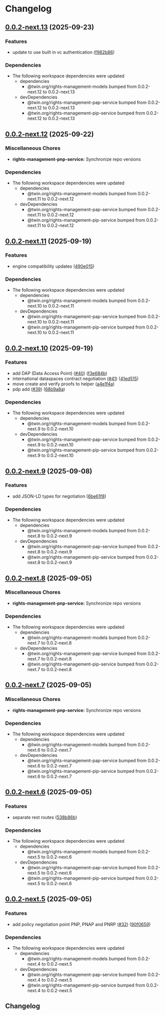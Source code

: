 # Changelog

## [0.0.2-next.13](https://github.com/twinfoundation/rights-management/compare/rights-management-pnp-service-v0.0.2-next.12...rights-management-pnp-service-v0.0.2-next.13) (2025-09-23)


### Features

* update to use built in vc authentication ([f982b86](https://github.com/twinfoundation/rights-management/commit/f982b8676a7d21add85195c73558ef4f0fd9be29))


### Dependencies

* The following workspace dependencies were updated
  * dependencies
    * @twin.org/rights-management-models bumped from 0.0.2-next.12 to 0.0.2-next.13
  * devDependencies
    * @twin.org/rights-management-pap-service bumped from 0.0.2-next.12 to 0.0.2-next.13
    * @twin.org/rights-management-pip-service bumped from 0.0.2-next.12 to 0.0.2-next.13

## [0.0.2-next.12](https://github.com/twinfoundation/rights-management/compare/rights-management-pnp-service-v0.0.2-next.11...rights-management-pnp-service-v0.0.2-next.12) (2025-09-22)


### Miscellaneous Chores

* **rights-management-pnp-service:** Synchronize repo versions


### Dependencies

* The following workspace dependencies were updated
  * dependencies
    * @twin.org/rights-management-models bumped from 0.0.2-next.11 to 0.0.2-next.12
  * devDependencies
    * @twin.org/rights-management-pap-service bumped from 0.0.2-next.11 to 0.0.2-next.12
    * @twin.org/rights-management-pip-service bumped from 0.0.2-next.11 to 0.0.2-next.12

## [0.0.2-next.11](https://github.com/twinfoundation/rights-management/compare/rights-management-pnp-service-v0.0.2-next.10...rights-management-pnp-service-v0.0.2-next.11) (2025-09-19)


### Features

* engine compatibility updates ([490e015](https://github.com/twinfoundation/rights-management/commit/490e015901d6a5ac6563da484a18fc5f285556b1))


### Dependencies

* The following workspace dependencies were updated
  * dependencies
    * @twin.org/rights-management-models bumped from 0.0.2-next.10 to 0.0.2-next.11
  * devDependencies
    * @twin.org/rights-management-pap-service bumped from 0.0.2-next.10 to 0.0.2-next.11
    * @twin.org/rights-management-pip-service bumped from 0.0.2-next.10 to 0.0.2-next.11

## [0.0.2-next.10](https://github.com/twinfoundation/rights-management/compare/rights-management-pnp-service-v0.0.2-next.9...rights-management-pnp-service-v0.0.2-next.10) (2025-09-19)


### Features

* add DAP (Data Access Point) ([#40](https://github.com/twinfoundation/rights-management/issues/40)) ([f3e684b](https://github.com/twinfoundation/rights-management/commit/f3e684ba1f9a934394c64635f393fbb6709ff480))
* international dataspaces contract negotiation ([#41](https://github.com/twinfoundation/rights-management/issues/41)) ([41ed515](https://github.com/twinfoundation/rights-management/commit/41ed5154d6cef48bc99db3158dbde6ec88523a0b))
* move create and verify proofs to helper ([a4e1f4a](https://github.com/twinfoundation/rights-management/commit/a4e1f4afe01ea12c36f29672197128e65819c875))
* pdp add ([#39](https://github.com/twinfoundation/rights-management/issues/39)) ([68b9a8a](https://github.com/twinfoundation/rights-management/commit/68b9a8a7a3cf2902f9eecb590ca3316c6b1671f0))


### Dependencies

* The following workspace dependencies were updated
  * dependencies
    * @twin.org/rights-management-models bumped from 0.0.2-next.9 to 0.0.2-next.10
  * devDependencies
    * @twin.org/rights-management-pap-service bumped from 0.0.2-next.9 to 0.0.2-next.10
    * @twin.org/rights-management-pip-service bumped from 0.0.2-next.9 to 0.0.2-next.10

## [0.0.2-next.9](https://github.com/twinfoundation/rights-management/compare/rights-management-pnp-service-v0.0.2-next.8...rights-management-pnp-service-v0.0.2-next.9) (2025-09-08)


### Features

* add JSON-LD types for negotiation ([6be61f8](https://github.com/twinfoundation/rights-management/commit/6be61f890537cb9d22d4fad90092b858de2c9c2d))


### Dependencies

* The following workspace dependencies were updated
  * dependencies
    * @twin.org/rights-management-models bumped from 0.0.2-next.8 to 0.0.2-next.9
  * devDependencies
    * @twin.org/rights-management-pap-service bumped from 0.0.2-next.8 to 0.0.2-next.9
    * @twin.org/rights-management-pip-service bumped from 0.0.2-next.8 to 0.0.2-next.9

## [0.0.2-next.8](https://github.com/twinfoundation/rights-management/compare/rights-management-pnp-service-v0.0.2-next.7...rights-management-pnp-service-v0.0.2-next.8) (2025-09-05)


### Miscellaneous Chores

* **rights-management-pnp-service:** Synchronize repo versions


### Dependencies

* The following workspace dependencies were updated
  * dependencies
    * @twin.org/rights-management-models bumped from 0.0.2-next.7 to 0.0.2-next.8
  * devDependencies
    * @twin.org/rights-management-pap-service bumped from 0.0.2-next.7 to 0.0.2-next.8
    * @twin.org/rights-management-pip-service bumped from 0.0.2-next.7 to 0.0.2-next.8

## [0.0.2-next.7](https://github.com/twinfoundation/rights-management/compare/rights-management-pnp-service-v0.0.2-next.6...rights-management-pnp-service-v0.0.2-next.7) (2025-09-05)


### Miscellaneous Chores

* **rights-management-pnp-service:** Synchronize repo versions


### Dependencies

* The following workspace dependencies were updated
  * dependencies
    * @twin.org/rights-management-models bumped from 0.0.2-next.6 to 0.0.2-next.7
  * devDependencies
    * @twin.org/rights-management-pap-service bumped from 0.0.2-next.6 to 0.0.2-next.7
    * @twin.org/rights-management-pip-service bumped from 0.0.2-next.6 to 0.0.2-next.7

## [0.0.2-next.6](https://github.com/twinfoundation/rights-management/compare/rights-management-pnp-service-v0.0.2-next.5...rights-management-pnp-service-v0.0.2-next.6) (2025-09-05)


### Features

* separate rest routes ([538b86b](https://github.com/twinfoundation/rights-management/commit/538b86be26b46711279101aa01fec119419d8149))


### Dependencies

* The following workspace dependencies were updated
  * dependencies
    * @twin.org/rights-management-models bumped from 0.0.2-next.5 to 0.0.2-next.6
  * devDependencies
    * @twin.org/rights-management-pap-service bumped from 0.0.2-next.5 to 0.0.2-next.6
    * @twin.org/rights-management-pip-service bumped from 0.0.2-next.5 to 0.0.2-next.6

## [0.0.2-next.5](https://github.com/twinfoundation/rights-management/compare/rights-management-pnp-service-v0.0.2-next.4...rights-management-pnp-service-v0.0.2-next.5) (2025-09-05)


### Features

* add policy negotiation point PNP, PNAP and PNRP ([#32](https://github.com/twinfoundation/rights-management/issues/32)) ([90f0659](https://github.com/twinfoundation/rights-management/commit/90f06593a1126df3c2f4ca23cf95a08260fd6415))


### Dependencies

* The following workspace dependencies were updated
  * dependencies
    * @twin.org/rights-management-models bumped from 0.0.2-next.4 to 0.0.2-next.5
  * devDependencies
    * @twin.org/rights-management-pap-service bumped from 0.0.2-next.4 to 0.0.2-next.5
    * @twin.org/rights-management-pip-service bumped from 0.0.2-next.4 to 0.0.2-next.5

## Changelog
